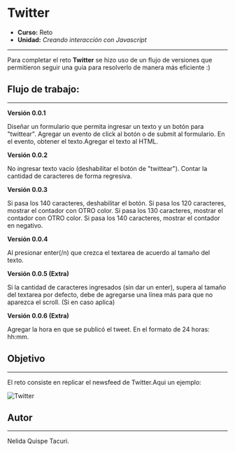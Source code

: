 # Twitter

* **Curso:** Reto
* **Unidad:** _Creando interacción con Javascript_
***
Para completar el reto **Twitter** se hizo uso de un flujo de versiones que permitieron seguir una guia para resolverlo de manera más eficiente :)

## Flujo de trabajo:
***
**Versión 0.0.1**

Diseñar un formulario que permita ingresar un texto y un botón para "twittear". Agregar un evento de click al botón o de submit al formulario. En el evento, obtener el texto.Agregar el texto al HTML.

**Versión 0.0.2**

No ingresar texto vacío (deshabilitar el botón de "twittear").
Contar la cantidad de caracteres de forma regresiva.

**Versión 0.0.3**

Si pasa los 140 caracteres, deshabilitar el botón.
Si pasa los 120 caracteres, mostrar el contador con OTRO color.
Si pasa los 130 caracteres, mostrar el contador con OTRO color.
Si pasa los 140 caracteres, mostrar el contador en negativo.

**Versión 0.0.4**

Al presionar enter(/n) que crezca el textarea de acuerdo al tamaño del texto.

**Versión 0.0.5 (Extra)**

Si la cantidad de caracteres ingresados (sin dar un enter), supera al tamaño del textarea por defecto, debe de agregarse una línea más para que no aparezca el scroll. (Si en caso aplica)

**Versión 0.0.6 (Extra)**

Agregar la hora en que se publicó el tweet. En el formato de 24 horas: hh:mm.

## Objetivo
***
El reto consiste en replicar el newsfeed de Twitter.Aqui un ejemplo:

![Twitter](https://media.giphy.com/media/3ov9jP4RIGQCUQOScg/giphy.gif)

## Autor
***
Nelida Quispe Tacuri.
